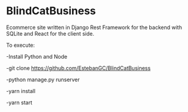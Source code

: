 # BlindCatBusiness

Ecommerce site written in Django Rest Framework for the backend with SQLite and React for the client side.

To execute: 

-Install Python and Node

-git clone https://github.com/EstebanGC/BlindCatBusiness

-python manage.py runserver

-yarn install

-yarn start
